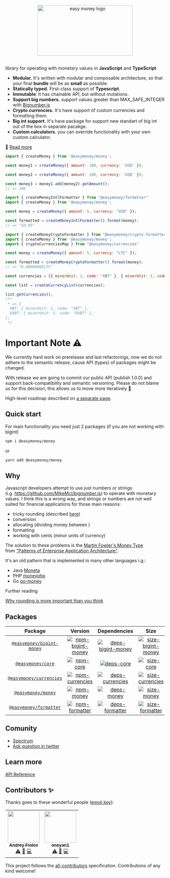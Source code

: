 
<div align="center" text-align="center">
  <img src="https://easymoney.now.sh/img/logo.png" align="center"
     alt="easy money logo" width="300" height="159"></img>     
     <br></br>
</div>



library for operating with monetary values in **JavaScript** and **TypeScript**

- **Modular.** It's written with modular and composable architecture, so that your final **bundle** will be as **small** as possible.
- **Statically typed.** First-class support of **Typescript**.
- **Immutable**: It has chainable API, but without mutations.
- **Support big numbers.** support values greater than MAX_SAFE_INTEGER with [Bignumber.js](https://github.com/MikeMcl/bignumber.js/)
- **Crypto currencies.** It's have support of custom currencies and formatting them.
- **Big int support.** It's have package for support new standart of big int out of the box in separate pacakge.
- **Custom calculators.** you can override functionality with your own custom calculator.

📖 [Read more](https://easymoney.now.sh/docs/introduction/getting-started)

```js
import { createMoney } from '@easymoney/money';

const money1 = createMoney({ amount: 100, currency: 'USD' });

const money2 = createMoney({ amount: 106, currency: 'USD' });

const money3 = money1.add(money2).getAmount();
// => 206
```

```js
import { createMoneyIntlFormatter } from "@easymoney/formatter"
import { createMoney } from '@easymoney/money';

const money = createMoney({ amount: 5, currency: "USD" });

const formatted = createMoneyIntlFormatter().format(money);
// => "$0.05"
```

```js
import { createMoneyCryptoFormatter } from "@easymoney/crypto-formatter"
import { createMoney } from '@easymoney/money';
import { cryptoCurrenciesMap } from "@easymoney/currencies"

const money = createMoney({ amount: 5, currency: "LTC" });

const formatted = createMoneyCryptoFormatter().format(money);
// => "0.00000005LTC"
```

```js
const currencies = [{ minorUnit: 2, code: "XBT" }, { minorUnit: 5, code: "DXBT" }];

const list = createCurrencyList(currencies);

list.getCurrencies();
/**
 * => {
  XBT: { minorUnit: 2, code: "XBT" },
  DXBT: { minorUnit: 5, code: "DXBT" },
};
 */

```

# Important Note ⚠️

We currently hard work on prerelease and last refactorings, now we do not adhere to the semantic release, cause API (types) of packages might be changed.

With release we are going to commit our public API (publish 1.0.0) and support back-compatibility and semantic versioning. Please do not blame us for this decision; this allows us to move more iteratively 🚀.

High-level roadmap described on [a separate page](https://github.com/frolovdev/easymoney/projects/2).

## Quick start

For main functionality you need just 2 packages (if you are not working with bigint)

```sh
npm i @easymoney/money
```

or

```sh
yarn add @easymoney/money
```

## Why

Javascript developers attempt to use just numbers or strings (i.g. https://github.com/MikeMcl/bignumber.js) to operate with monetary values. I think this is a wrong way, and strings or numbers are not well suited for financial applications for those main reasons:

- tricky rounding (described [here](https://dev.to/frolovdev/why-rounding-is-more-important-than-you-think-134j))
- conversion
- allocating (dividing money between )
- formatting
- working with cents (minor units of currency)

The solution to these problems is the [Martin Fowler's Money Type](https://martinfowler.com/eaaCatalog/money.html) from ["Patterns of Enterprise Application Architecture"](https://www.amazon.ca/gp/product/0321127420/ref=as_li_qf_asin_il_tl?ie=UTF8&tag=evertpot-20&creative=330641&linkCode=as2&creativeASIN=0321127420&linkId=3e43f20d3b2dd7e325a3feecdd2eaecd).

It's an old pattern that is implemented in many other languages i.g.:

- Java [Moneta](https://github.com/JavaMoney/jsr354-ri)
- PHP [moneyphp](https://github.com/moneyphp/money)
- Go [go-money](https://github.com/Rhymond/go-money)

Further reading

[Why rounding is more important than you think](https://dev.to/frolovdev/why-rounding-is-more-important-than-you-think-134j)

## Packages

|           Package           |                 Version                  |                Dependencies                |                   Size                   |
| :-------------------------: | :--------------------------------------: | :----------------------------------------: | :--------------------------------------: |
| [`@easymoney/bigint-money`] | [![npm-bigint-money]][pack-bigint-money] | [![deps-bigint-money]][david-bigint-money] | [![size-bigint-money]][pho-bigint-money] |
|     [`@easymoney/core`]     |         [![npm-core]][pack-core]         |         [![deps-core]][david-core]         |         [![size-core]][pho-core]         |
|  [`@easymoney/currencies`]  |   [![npm-currencies]][pack-currencies]   |   [![deps-currencies]][david-currencies]   |   [![size-currencies]][pho-currencies]   |
|    [`@easymoney/money`]     |        [![npm-money]][pack-money]        |        [![deps-money]][david-money]        |        [![size-money]][pho-money]        |
|  [`@easymoney/formatter`]   |    [![npm-formatter]][pack-formatter]    |    [![deps-formatter]][david-formatter]    |    [![size-formatter]][pho-formatter]    |

[`@easymoney/bigint-money`]: https://github.com/frolovdev/easymoney/tree/master/packages/bigint-money
[npm-bigint-money]: https://img.shields.io/npm/v/@easymoney/bigint-money?color=blue
[pack-bigint-money]: https://www.npmjs.com/package/@easymoney/bigint-money
[deps-bigint-money]: https://david-dm.org/frolovdev/easymoney/status.svg?path=packages/bigint-money
[david-bigint-money]: https://david-dm.org/frolovdev/easymoney?path=packages/bigint-money
[size-bigint-money]: https://img.shields.io/bundlephobia/minzip/@easymoney/bigint-money
[pho-bigint-money]: https://bundlephobia.com/result?p=@easymoney/bigint-money

[`@easymoney/core`]: https://github.com/frolovdev/easymoney/tree/master/packages/core
[npm-core]: https://img.shields.io/npm/v/@easymoney/core?color=blue
[pack-core]: https://www.npmjs.com/package/@easymoney/core
[deps-core]: https://david-dm.org/frolovdev/easymoney/status.svg?path=packages/core
[david-core]: https://david-dm.org/frolovdev/easymoney?path=packages/core
[size-core]: https://img.shields.io/bundlephobia/minzip/@easymoney/core
[pho-core]: https://bundlephobia.com/result?p=@easymoney/core

[`@easymoney/currencies`]: https://github.com/frolovdev/easymoney/tree/master/packages/currencies
[npm-currencies]: https://img.shields.io/npm/v/@easymoney/currencies?color=blue
[pack-currencies]: https://www.npmjs.com/package/@easymoney/currencies
[deps-currencies]: https://david-dm.org/frolovdev/easymoney/status.svg?path=packages/currencies
[david-currencies]: https://david-dm.org/frolovdev/easymoney?path=packages/currencies
[size-currencies]: https://img.shields.io/bundlephobia/minzip/@easymoney/currencies
[pho-currencies]: https://bundlephobia.com/result?p=@easymoney/currencies

[`@easymoney/money`]: https://github.com/frolovdev/easymoney/tree/master/packages/money
[npm-money]: https://img.shields.io/npm/v/@easymoney/money?color=blue
[pack-money]: https://www.npmjs.com/package/@easymoney/money
[deps-money]: https://david-dm.org/frolovdev/easymoney/status.svg?path=packages/money
[david-money]: https://david-dm.org/frolovdev/easymoney?path=packages/money
[size-money]: https://img.shields.io/bundlephobia/minzip/@easymoney/money
[pho-money]: https://bundlephobia.com/result?p=@easymoney/money

[`@easymoney/formatter`]: https://github.com/frolovdev/easymoney/tree/master/packages/formatter
[npm-formatter]: https://img.shields.io/npm/v/@easymoney/formatter?color=blue
[pack-formatter]: https://www.npmjs.com/package/@easymoney/formatter
[deps-formatter]: https://david-dm.org/frolovdev/easymoney/status.svg?path=packages/formatter
[david-formatter]: https://david-dm.org/frolovdev/easymoney?path=packages/formatter
[size-formatter]: https://img.shields.io/bundlephobia/minzip/@easymoney/formatter
[pho-formatter]: https://bundlephobia.com/result?p=@easymoney/formatter


[`@easymoney/crypto-formatter`]: https://github.com/frolovdev/easymoney/tree/master/packages/crypto-formatter
[npm-crypto-formatter]: https://img.shields.io/npm/v/@easymoney/crypto-formatter?color=blue
[pack-crypto-formatter]: https://www.npmjs.com/package/@easymoney/crypto-formatter
[deps-crypto-formatter]: https://david-dm.org/frolovdev/easymoney/status.svg?path=packages/crypto-formatter
[david-crypto-formatter]: https://david-dm.org/frolovdev/easymoney?path=packages/crypto-formatter
[size-crypto-formatter]: https://img.shields.io/bundlephobia/minzip/@easymoney/crypto-formatter
[pho-crypto-formatter]: https://bundlephobia.com/result?p=@easymoney/crypto-formatter

## Comunity

- [Spectrum](https://spectrum.chat/easymoney)
- [Ask question in twitter](https://twitter.com/frolovdev)

## Learn more

[API Reference](https://easymoney.now.sh/docs/api/api-reference)

## Contributors ✨

Thanks goes to these wonderful people ([emoji key](https://allcontributors.org/docs/en/emoji-key)):

<!-- ALL-CONTRIBUTORS-LIST:START - Do not remove or modify this section -->
<!-- prettier-ignore-start -->
<!-- markdownlint-disable -->
<table>
  <tr>
    <td align="center"><a href="https://www.linkedin.com/in/andrey-frolov-3b8579155/"><img src="https://avatars1.githubusercontent.com/u/30667180?v=4" width="100px;" alt=""/><br /><sub><b>Andrey Frolov</b></sub></a><br /><a href="https://github.com/frolovdev/easymoney/commits?author=frolovdev" title="Tests">⚠️</a> <a href="https://github.com/frolovdev/easymoney/commits?author=frolovdev" title="Documentation">📖</a> <a href="https://github.com/frolovdev/easymoney/commits?author=frolovdev" title="Code">💻</a></td>
    <td align="center"><a href="https://github.com/oneyan1"><img src="https://avatars1.githubusercontent.com/u/45971627?v=4" width="100px;" alt=""/><br /><sub><b>oneyan1</b></sub></a><br /><a href="https://github.com/frolovdev/easymoney/commits?author=oneyan1" title="Tests">⚠️</a> <a href="https://github.com/frolovdev/easymoney/commits?author=oneyan1" title="Documentation">📖</a> <a href="https://github.com/frolovdev/easymoney/commits?author=oneyan1" title="Code">💻</a></td>
  </tr>
</table>

<!-- markdownlint-enable -->
<!-- prettier-ignore-end -->
<!-- ALL-CONTRIBUTORS-LIST:END -->

This project follows the [all-contributors](https://github.com/all-contributors/all-contributors) specification. Contributions of any kind welcome!